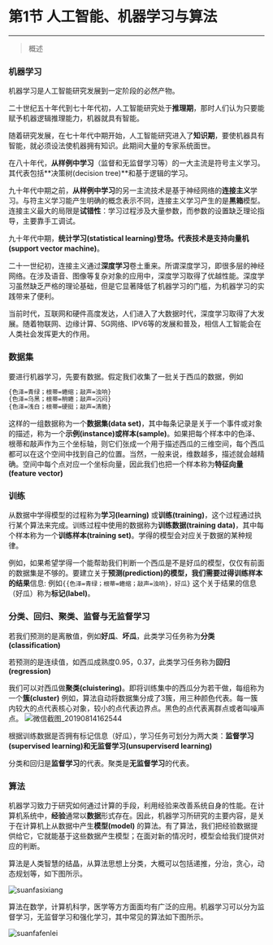 # 第1节 人工智能、机器学习与算法

---

> 概述

### 机器学习

机器学习是人工智能研究发展到一定阶段的必然产物。

二十世纪五十年代到七十年代初，人工智能研究处于**推理期**，那时人们认为只要能赋予机器逻辑推理能力，机器就具有智能。

随着研究发展，在七十年代中期开始，人工智能研究进入了**知识期**，要使机器具有智能，就必须设法使机器拥有知识。此期间大量的专家系统面世。

在八十年代，**从样例中学习**（监督和无监督学习等）的一大主流是符号主义学习。其代表包括**决策树(decision tree)**和基于逻辑的学习。

九十年代中期之前，**从样例中学习**的另一主流技术是基于神经网络的**连接主义**学习。与符主义学习能产生明确的概念表示不同，连接主义学习产生的是**黑箱**模型。连接主义最大的局限是**试错性**：学习过程涉及大量参数，而参数的设置缺乏理论指导，主要靠手工调试。

九十年代中期，**统计学习(statistical learning)**登场。代表技术是**支持向量机(support vector machine)**。

二十一世纪初，连接主义通过**深度学习**卷土重来。所谓深度学习，即很多层的神经网络。在涉及语音、图像等复杂对象的应用中，深度学习取得了优越性能。深度学习虽然缺乏严格的理论基础，但是它显著降低了机器学习的门槛，为机器学习的实践带来了便利。

当前时代，互联网和硬件高度发达，人们进入了大数据时代，深度学习取得了大发展。随着物联网、边缘计算、5G网络、IPV6等的发展和普及，相信人工智能会在人类社会发挥更大的作用。

### 数据集

要进行机器学习，先要有数据。假定我们收集了一批关于西瓜的数据，例如

```bash
{色泽=青绿；根蒂=蜷缩；敲声=浊响}
{色泽=乌黑；根蒂=稍蜷；敲声=沉闷}
{色泽=浅白；根蒂=硬挺；敲声=清脆}
```

这样的一组数据称为一个**数据集(data set)**，其中每条记录是关于一个事件或对象的描述，称为一个**示例(instance)**或**样本(sample)**。如果把每个样本中的色泽、根蒂和敲声作为三个坐标轴，则它们张成一个用于描述西瓜的三维空间，每个西瓜都可以在这个空间中找到自己的位置。当然，一般来说，维数越多，描述就会越精确。空间中每个点对应一个坐标向量，因此我们也把一个样本称为**特征向量(feature vector)**

### 训练

从数据中学得模型的过程称为**学习(learning)** 或**训练(training)**，这个过程通过执行某个算法来完成。训练过程中使用的数据称为**训练数据(training data)**，其中每个样本称为一个**训练样本(training set)**。学得的模型会对应关于数据的某种规律。

例如，如果希望学得一个能帮助我们判断一个西瓜是不是好瓜的模型，仅仅有前面的数据集是不够的。要建立关于**预测(prediction)**的模型，我们需要过得训练样本的**结果**信息:
例如`{{色泽=青绿；根蒂=蜷缩；敲声=浊响}，好瓜}`
这个关于结果的信息（好瓜）称为**标记(label)**。

### 分类、回归、聚类、监督与无监督学习

若我们预测的是离散值，例如**好瓜**、**坏瓜**，此类学习任务称为**分类(classification)**

若预测的是连续值，如西瓜成熟度0.95，0.37，此类学习任务称为**回归(regression)**

我们可以对西瓜做**聚类(cluistering)**。即将训练集中的西瓜分为若干做，每组称为一个**簇(cluster)**
例如，算法自动将数据集分成了3簇，用三种颜色代表。每一簇内较大的点代表核心对象，较小的点代表边界点。黑色的点代表离群点或者叫噪声点。
![微信截图_20190814162544](https://md.hass.live/%E5%BE%AE%E4%BF%A1%E6%88%AA%E5%9B%BE_20190814162544.png)

根据训练数据是否拥有标记信息（好瓜），学习任务可划分为两大类：**监督学习(supervised learning)**和**无监督学习(unsuperviserd learning)**

分类和回归是**监督学习**的代表。聚类是**无监督学习**的代表。

### 算法

机器学习致力于研究如何通过计算的手段，利用经验来改善系统自身的性能。在计算机系统中，**经验**通常以**数据**形式存在。因此，机器学习所研究的主要内容，是关于在计算机上从数据中产生**模型(model)** 的算法。有了算法，我们把经验数据提供给它，它就能基于这些数据产生模型；在面对新的情况时，模型会给我们提供对应的判断。

算法是人类智慧的结晶，从算法思想上分类，大概可以包括递推，分治，贪心，动态规划等，如下图所示。

![suanfasixiang](https://md.hass.live/suanfasixiang.png)

算法在数学，计算机科学，医学等方方面面均有广泛的应用。机器学习可以分为监督学习，无监督学习和强化学习，其中常见的算法如下图所示。

![suanfafenlei](https://md.hass.live/suanfafenlei.png)
